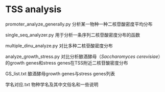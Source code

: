 # TSS analysis

promoter_analyze_generally.py 分析某一物种一种二核苷酸密度平均分布  

single_seq_analyzer.py 用于分析一条序列二核苷酸密度分布的函数  

multiple_dinu_analyze.py  对比多种二核苷酸密度分布  

analyze_growth_stress.py 对比分析酿酒酵母（*Saccharomyces cerevisiae*）的growth genes和stress genes在TSS附近二核苷酸密度分布  

GS_list.txt 酿酒酵母growth genes与stress genes列表  

学名对应.txt 物种学名及其中文俗名和一些说明
